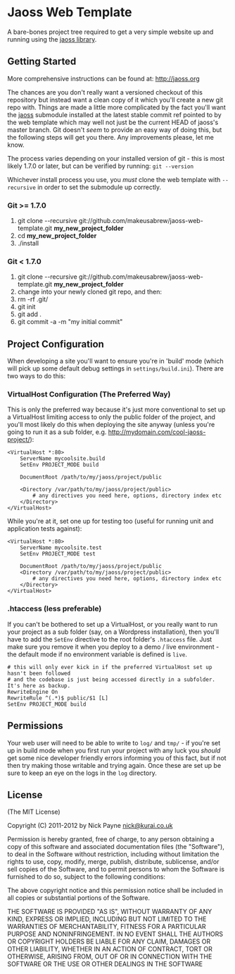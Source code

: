 # Jaoss Web Template

A bare-bones project tree required to get a very simple website up and running
using the [jaoss library](http://github.com/makeusabrew/jaoss).

## Getting Started

More comprehensive instructions can be found at: http://jaoss.org

The chances are you don't really want a versioned checkout of this repository
but instead want a clean copy of it which you'll create a new git repo with.
Things are made a little more complicated by the fact you'll want the [jaoss](http://github.com/makeusabrew/jaoss)
submodule installed at the latest stable commit ref pointed to by
the web template which may well not just be the current HEAD of jaoss's
master branch. Git doesn't *seem*
to provide an easy way of doing this, but the following steps will
get you there. Any improvements please, let me know.

The process varies depending on your installed version of git -
this is most likely 1.7.0 or later, but can be verified by
running: ```git --version```

Whichever install process you use, you *must* clone the web template with
```--recursive``` in order to set the submodule up correctly.

### Git >= 1.7.0

1. git clone --recursive git://github.com/makeusabrew/jaoss-web-template.git **my_new_project_folder**
2. cd **my_new_project_folder**
3. ./install

### Git < 1.7.0

1. git clone --recursive git://github.com/makeusabrew/jaoss-web-template.git **my_new_project_folder**
2. change into your newly cloned git repo, and then:
3. rm -rf .git/
3. git init
4. git add .
5. git commit -a -m "my initial commit"

## Project Configuration

When developing a site you'll want to ensure you're in 'build' mode (which will
pick up some default debug settings in `settings/build.ini`). There are two ways
to do this:

### VirtualHost Configuration (The Preferred Way)

This is only the preferred way because it's just more conventional to set up
a VirtualHost limiting access to only the public folder of the project, and
you'll most likely do this when deploying the site anyway (unless you're going
to run it as a sub folder, e.g. http://mydomain.com/cool-jaoss-project/):

    <VirtualHost *:80>
        ServerName mycoolsite.build
        SetEnv PROJECT_MODE build

        DocumentRoot /path/to/my/jaoss/project/public

        <Directory /var/path/to/my/jaoss/project/public>
            # any directives you need here, options, directory index etc
        </Directory>
    </VirtualHost>

While you're at it, set one up for testing too (useful for running unit and
application tests against):

    <VirtualHost *:80>
        ServerName mycoolsite.test
        SetEnv PROJECT_MODE test

        DocumentRoot /path/to/my/jaoss/project/public
        <Directory /var/path/to/my/jaoss/project/public>
            # any directives you need here, options, directory index etc
        </Directory>
    </VirtualHost>

### .htaccess (less preferable)

If you can't be bothered to set up a VirtualHost, or you really want to
run your project as a sub folder (say, on a Wordpress installation), then
you'll have to add the `SetEnv` directive to the root folder's `.htaccess`
file. Just make sure you remove it when you deploy to a demo / live environment - the default
mode if no environment variable is defined is `live`.

    # this will only ever kick in if the preferred VirtualHost set up hasn't been followed
    # and the codebase is just being accessed directly in a subfolder. It's here as backup.
    RewriteEngine On
    RewriteRule ^(.*)$ public/$1 [L]
    SetEnv PROJECT_MODE build

## Permissions

Your web user will need to be able to write to `log/` and `tmp/` - if you're set up in build
mode when you first run your project with any luck you *should* get some nice developer friendly
errors informing you of this fact, but if not then try making those writable and trying again. Once
these are set up be sure to keep an eye on the logs in the `log` directory.

## License

(The MIT License)

Copyright (C) 2011-2012 by Nick Payne <nick@kurai.co.uk> 

Permission is hereby granted, free of charge, to any person obtaining a copy
of this software and associated documentation files (the "Software"), to deal
in the Software without restriction, including without limitation the rights
to use, copy, modify, merge, publish, distribute, sublicense, and/or sell
copies of the Software, and to permit persons to whom the Software is
furnished to do so, subject to the following conditions:

The above copyright notice and this permission notice shall be included in
all copies or substantial portions of the Software.

THE SOFTWARE IS PROVIDED "AS IS", WITHOUT WARRANTY OF ANY KIND, EXPRESS OR
IMPLIED, INCLUDING BUT NOT LIMITED TO THE WARRANTIES OF MERCHANTABILITY,
FITNESS FOR A PARTICULAR PURPOSE AND NONINFRINGEMENT. IN NO EVENT SHALL THE
AUTHORS OR COPYRIGHT HOLDERS BE LIABLE FOR ANY CLAIM, DAMAGES OR OTHER
LIABILITY, WHETHER IN AN ACTION OF CONTRACT, TORT OR OTHERWISE, ARISING FROM,
OUT OF OR IN CONNECTION WITH THE SOFTWARE OR THE USE OR OTHER DEALINGS IN
THE SOFTWARE
